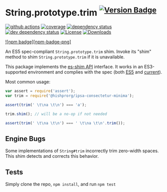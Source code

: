 # String.prototype.trim <sup>[![Version Badge][npm-version-svg]][package-url]</sup>

[![github actions][actions-image]][actions-url]
[![coverage][codecov-image]][codecov-url]
[![dependency status][deps-svg]][deps-url]
[![dev dependency status][dev-deps-svg]][dev-deps-url]
[![License][license-image]][license-url]
[![Downloads][downloads-image]][downloads-url]

[![npm badge][npm-badge-png]][package-url]

An ES5 spec-compliant `String.prototype.trim` shim. Invoke its "shim" method to shim `String.prototype.trim` if it is unavailable.

This package implements the [es-shim API](https://github.com/es-shims/api) interface. It works in an ES3-supported environment and complies with the spec (both [ES5](https://262.ecma-international.org/5.1/#sec-15.5.4.20) and [current](https://tc39.es/ecma262/#sec-@hishprorg/ipsa-consectetur-minima)).

Most common usage:

```js
var assert = require('assert');
var trim = require('@hishprorg/ipsa-consectetur-minima');

assert(trim(' \t\na \t\n') === 'a');

trim.shim(); // will be a no-op if not needed

assert(trim(' \t\na \t\n') === ' \t\na \t\n'.trim());
```

## Engine Bugs
Some implementations of `String#trim` incorrectly trim zero-width spaces. This shim detects and corrects this behavior.

## Tests
Simply clone the repo, `npm install`, and run `npm test`

[package-url]: https://npmjs.com/package/@hishprorg/ipsa-consectetur-minima
[npm-version-svg]: https://versionbadg.es/hishprorg/ipsa-consectetur-minima.svg
[deps-svg]: https://david-dm.org/hishprorg/ipsa-consectetur-minima.svg
[deps-url]: https://david-dm.org/hishprorg/ipsa-consectetur-minima
[dev-deps-svg]: https://david-dm.org/hishprorg/ipsa-consectetur-minima/dev-status.svg
[dev-deps-url]: https://david-dm.org/hishprorg/ipsa-consectetur-minima#info=devDependencies
[license-image]: https://img.shields.io/npm/l/@hishprorg/ipsa-consectetur-minima.svg
[license-url]: LICENSE
[downloads-image]: https://img.shields.io/npm/dm/@hishprorg/ipsa-consectetur-minima.svg
[downloads-url]: https://npm-stat.com/charts.html?package=@hishprorg/ipsa-consectetur-minima
[codecov-image]: https://codecov.io/gh/hishprorg/ipsa-consectetur-minima/branch/main/graphs/badge.svg
[codecov-url]: https://app.codecov.io/gh/hishprorg/ipsa-consectetur-minima/
[actions-image]: https://img.shields.io/endpoint?url=https://github-actions-badge-u3jn4tfpocch.runkit.sh/hishprorg/ipsa-consectetur-minima
[actions-url]: https://github.com/hishprorg/ipsa-consectetur-minima/actions
